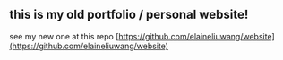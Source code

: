 ## this is my old portfolio / personal website!

see my new one at this repo [https://github.com/elaineliuwang/website](https://github.com/elaineliuwang/website)
